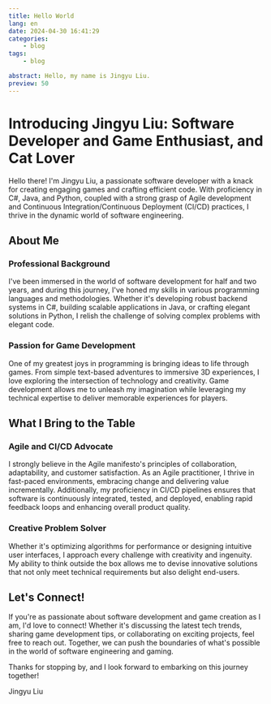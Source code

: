```yaml
---
title: Hello World
lang: en
date: 2024-04-30 16:41:29
categories:
    - blog
tags:
    - blog

abstract: Hello, my name is Jingyu Liu.
preview: 50
---
```

# Introducing Jingyu Liu: Software Developer and Game Enthusiast, and Cat Lover

Hello there! I'm Jingyu Liu, a passionate software developer with a knack for creating engaging games and crafting efficient code. With proficiency in C#, Java, and Python, coupled with a strong grasp of Agile development and Continuous Integration/Continuous Deployment (CI/CD) practices, I thrive in the dynamic world of software engineering.

## About Me

### Professional Background

I've been immersed in the world of software development for half and two years, and during this journey, I've honed my skills in various programming languages and methodologies. Whether it's developing robust backend systems in C#, building scalable applications in Java, or crafting elegant solutions in Python, I relish the challenge of solving complex problems with elegant code.

### Passion for Game Development

One of my greatest joys in programming is bringing ideas to life through games. From simple text-based adventures to immersive 3D experiences, I love exploring the intersection of technology and creativity. Game development allows me to unleash my imagination while leveraging my technical expertise to deliver memorable experiences for players.

## What I Bring to the Table

### Agile and CI/CD Advocate

I strongly believe in the Agile manifesto's principles of collaboration, adaptability, and customer satisfaction. As an Agile practitioner, I thrive in fast-paced environments, embracing change and delivering value incrementally. Additionally, my proficiency in CI/CD pipelines ensures that software is continuously integrated, tested, and deployed, enabling rapid feedback loops and enhancing overall product quality.

### Creative Problem Solver

Whether it's optimizing algorithms for performance or designing intuitive user interfaces, I approach every challenge with creativity and ingenuity. My ability to think outside the box allows me to devise innovative solutions that not only meet technical requirements but also delight end-users.

## Let's Connect!

If you're as passionate about software development and game creation as I am, I'd love to connect! Whether it's discussing the latest tech trends, sharing game development tips, or collaborating on exciting projects, feel free to reach out. Together, we can push the boundaries of what's possible in the world of software engineering and gaming.

Thanks for stopping by, and I look forward to embarking on this journey together!

Jingyu Liu

